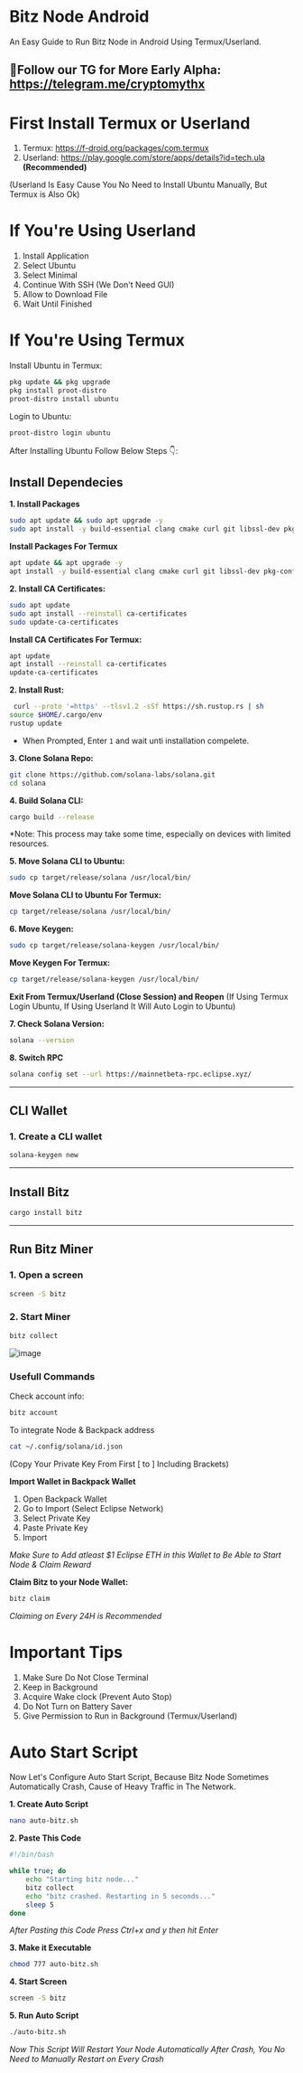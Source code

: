 # Bitz Node Android 
An Easy Guide to Run Bitz Node in Android Using Termux/Userland.

**🩷Follow our TG for More Early Alpha: https://telegram.me/cryptomythx**
---

# First Install Termux or Userland

1. Termux: https://f-droid.org/packages/com.termux
2. Userland: https://play.google.com/store/apps/details?id=tech.ula **(Recommended)**

(Userland Is Easy Cause You No Need to Install Ubuntu Manually, But Termux is Also Ok)

# If You're Using Userland

1. Install Application
2. Select Ubuntu
3. Select Minimal
4. Continue With SSH (We Don't Need GUI)
5. Allow to Download File
6. Wait Until Finished

# If You're Using Termux

Install Ubuntu in Termux:
```bash
pkg update && pkg upgrade
pkg install proot-distro
proot-distro install ubuntu
```

Login to Ubuntu:
```bash
proot-distro login ubuntu
```

After Installing Ubuntu Follow Below Steps 👇:

## Install Dependecies
**1. Install Packages**
```bash
sudo apt update && sudo apt upgrade -y
sudo apt install -y build-essential clang cmake curl git libssl-dev pkg-config
```

**Install Packages For Termux**
```bash
apt update && apt upgrade -y
apt install -y build-essential clang cmake curl git libssl-dev pkg-config
```

**2. Install CA Certificates:**
```bash
sudo apt update
sudo apt install --reinstall ca-certificates
sudo update-ca-certificates
```

**Install CA Certificates For Termux:**
```bash
apt update
apt install --reinstall ca-certificates
update-ca-certificates
```


**2. Install Rust:**
```bash
 curl --proto '=https' --tlsv1.2 -sSf https://sh.rustup.rs | sh
source $HOME/.cargo/env
rustup update
```
* When Prompted, Enter `1` and wait unti installation compelete.

  
**3. Clone Solana Repo:**
```bash
git clone https://github.com/solana-labs/solana.git
cd solana
```

**4. Build Solana CLI:**
```bash
cargo build --release
```
*Note: This process may take some time, especially on devices with limited resources. 

**5. Move Solana CLI to Ubuntu:**
```bash
sudo cp target/release/solana /usr/local/bin/
```

**Move Solana CLI to Ubuntu For Termux:**
```bash
cp target/release/solana /usr/local/bin/
```

**6. Move Keygen:**
```bash
sudo cp target/release/solana-keygen /usr/local/bin/
```

**Move Keygen For Termux:**
```bash
cp target/release/solana-keygen /usr/local/bin/
```

**Exit From Termux/Userland (Close Session) and Reopen**
(If Using Termux Login Ubuntu, If Using Userland It Will Auto Login to Ubuntu)

**7. Check Solana Version:**
```bash
solana --version
```

**8. Switch RPC**
```bash
solana config set --url https://mainnetbeta-rpc.eclipse.xyz/
```

---

## CLI Wallet
### 1. Create a CLI wallet
```bash
solana-keygen new
```
---

## Install Bitz
```bash
cargo install bitz
```

---

## Run Bitz Miner
### 1. Open a screen

```bash
screen -S bitz
```

### 2. Start Miner
```bash
bitz collect
```

![image](https://github.com/user-attachments/assets/7c526a4b-07da-4ad5-889f-17674761b5e7)


### Usefull Commands

Check account info:
```bash
bitz account
```

To integrate Node & Backpack address

```bash
cat ~/.config/solana/id.json
```
(Copy Your Private Key From First [ to ] Including Brackets)

**Import Wallet in Backpack Wallet**
1. Open Backpack Wallet
2. Go to Import (Select Eclipse Network)
3. Select Private Key
4. Paste Private Key
5. Import

*Make Sure to Add atleast $1 Eclipse ETH in this Wallet to Be Able to Start Node & Claim Reward*

**Claim Bitz to your Node Wallet:**
```bash
bitz claim
```
*Claiming on Every 24H is Recommended*


# Important Tips
1. Make Sure Do Not Close Terminal
2. Keep in Background
3. Acquire Wake clock (Prevent Auto Stop)
4. Do Not Turn on Battery Saver
5. Give Permission to Run in Background (Termux/Userland)

# Auto Start Script
Now Let's Configure Auto Start Script, Because Bitz Node Sometimes Automatically Crash, Cause of Heavy Traffic in The Network. 

**1. Create Auto Script**
```bash
nano auto-bitz.sh
```

**2. Paste This Code**
```bash
#!/bin/bash

while true; do
    echo "Starting bitz node..."
    bitz collect
    echo "bitz crashed. Restarting in 5 seconds..."
    sleep 5
done
```

*After Pasting this Code Press Ctrl+x and y then hit Enter*


**3. Make it Executable**
```bash
chmod 777 auto-bitz.sh
```

**4. Start Screen**
```bash
screen -S bitz
```

**5. Run Auto Script**
```bash
./auto-bitz.sh
```

*Now This Script Will Restart Your Node Automatically After Crash, You No Need to Manually Restart on Every Crash*
